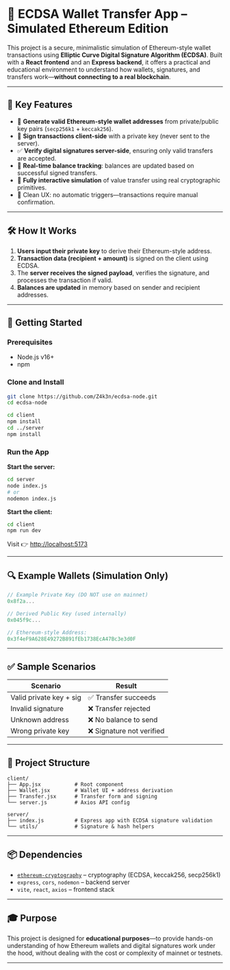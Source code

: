 # 🔐 ECDSA Wallet Transfer App – Simulated Ethereum Edition

This project is a secure, minimalistic simulation of Ethereum-style wallet transactions using **Elliptic Curve Digital Signature Algorithm (ECDSA)**. Built with a **React frontend** and an **Express backend**, it offers a practical and educational environment to understand how wallets, signatures, and transfers work—**without connecting to a real blockchain**.

---

## 🌟 Key Features

- 🔑 **Generate valid Ethereum-style wallet addresses** from private/public key pairs (`secp256k1` + `keccak256`).
- 🧾 **Sign transactions client-side** with a private key (never sent to the server).
- ✅ **Verify digital signatures server-side**, ensuring only valid transfers are accepted.
- 💸 **Real-time balance tracking**: balances are updated based on successful signed transfers.
- 🧪 **Fully interactive simulation** of value transfer using real cryptographic primitives.
- 🧼 Clean UX: no automatic triggers—transactions require manual confirmation.

---

## 🛠️ How It Works

1. **Users input their private key** to derive their Ethereum-style address.
2. **Transaction data (recipient + amount)** is signed on the client using ECDSA.
3. The **server receives the signed payload**, verifies the signature, and processes the transaction if valid.
4. **Balances are updated** in memory based on sender and recipient addresses.

---

## 🚀 Getting Started

### Prerequisites

- Node.js v16+  
- npm

### Clone and Install

```bash
git clone https://github.com/Z4k3n/ecdsa-node.git
cd ecdsa-node
```

```bash
cd client
npm install
cd ../server
npm install
```

### Run the App

**Start the server:**

```bash
cd server
node index.js
# or
nodemon index.js
```

**Start the client:**

```bash
cd client
npm run dev
```

Visit 👉 [http://localhost:5173](http://localhost:5173)

---

## 🔍 Example Wallets (Simulation Only)

```js
// Example Private Key (DO NOT use on mainnet)
0x8f2a...

// Derived Public Key (used internally)
0x045f9c...

// Ethereum-style Address:
0x3f4eF9A628E49272B891fEb1738EcA47Bc3e3d0F
```

---

## ✅ Sample Scenarios

| Scenario                  | Result                    |
|--------------------------|---------------------------|
| Valid private key + sig  | ✅ Transfer succeeds       |
| Invalid signature         | ❌ Transfer rejected       |
| Unknown address           | ❌ No balance to send      |
| Wrong private key         | ❌ Signature not verified  |

---

## 🧩 Project Structure

```
client/
├── App.jsx           # Root component
├── Wallet.jsx        # Wallet UI + address derivation
├── Transfer.jsx      # Transfer form and signing
└── server.js         # Axios API config

server/
├── index.js          # Express app with ECDSA signature validation
└── utils/            # Signature & hash helpers
```

---

## 📦 Dependencies

- [`ethereum-cryptography`](https://www.npmjs.com/package/ethereum-cryptography) – cryptography (ECDSA, keccak256, secp256k1)
- `express`, `cors`, `nodemon` – backend server
- `vite`, `react`, `axios` – frontend stack

---

## 🎓 Purpose

This project is designed for **educational purposes**—to provide hands-on understanding of how Ethereum wallets and digital signatures work under the hood, without dealing with the cost or complexity of mainnet or testnets.

---
